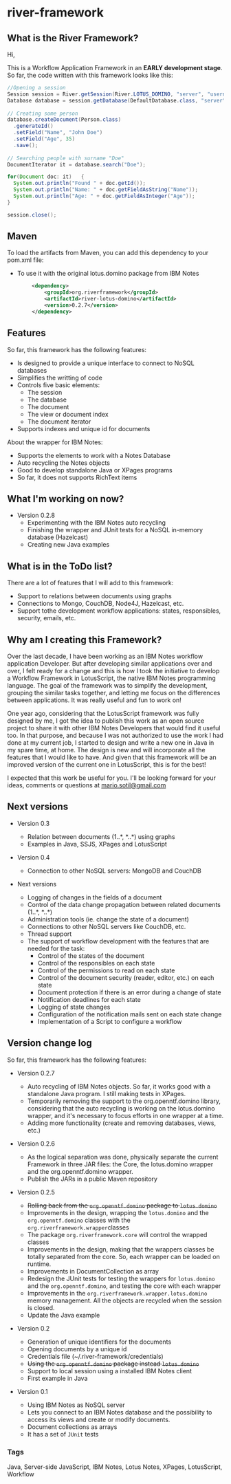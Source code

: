 # river-framework

## What is the River Framework?

Hi, 

This is a Workflow Application Framework in an **EARLY development stage**. So far, the code written with this framework looks like this:

```java
//Opening a session
Session session = River.getSession(River.LOTUS_DOMINO, "server", "username", "password");
Database database = session.getDatabase(DefaultDatabase.class, "server", "example.nsf");
    
// Creating some person
database.createDocument(Person.class)
  .generateId()
  .setField("Name", "John Doe")
  .setField("Age", 35)
  .save();
    
// Searching people with surname "Doe"				
DocumentIterator it = database.search("Doe");

for(Document doc: it)	{
  System.out.println("Found " + doc.getId());
  System.out.println("Name: " + doc.getFieldAsString("Name"));
  System.out.println("Age: " + doc.getFieldAsInteger("Age"));
}

session.close();
```

## Maven

To load the artifacts from Maven, you can add this dependency to your pom.xml file:

- To use it with the original lotus.domino package from IBM Notes

```xml
		<dependency>
			<groupId>org.riverframework</groupId>
			<artifactId>river-lotus-domino</artifactId>
			<version>0.2.7</version>
		</dependency>
```


## Features

So far, this framework has the following features: 

- Is designed to provide a unique interface to connect to NoSQL databases 
- Simplifies the writting of code 
- Controls five basic elements:
  - The session
  - The database
  - The document
  - The view or document index
  - The document iterator
- Supports indexes and unique id for documents


About the wrapper for IBM Notes:

- Supports the elements to work with a Notes Database
- Auto recycling the Notes objects
- Good to develop standalone Java or XPages programs 
- So far, it does not supports RichText items

  
## What I'm working on now?

- Version 0.2.8
  - Experimenting with the IBM Notes auto recycling
  - Finishing the wrapper and JUnit tests for a NoSQL in-memory database (Hazelcast)
  - Creating new Java examples
  
## What is in the ToDo list?

There are a lot of features that I will add to this framework:

- Support to relations between documents using graphs
- Connections to Mongo, CouchDB, Node4J, Hazelcast, etc. 
- Support tothe development workflow applications: states, responsibles, security, emails, etc.

## Why am I creating this Framework?

Over the last decade, I have been working as an IBM Notes workflow application Developer. But after developing similar applications over and over, I felt ready for a change and this is how I took the initiative to develop a Workflow Framework in LotusScript, the native IBM Notes programming language. The goal of the framework was to simplify the development, grouping the similar tasks together, and letting me focus on the differences between applications. It was really useful and fun to work on!

One year ago, considering that the LotusScript framework was fully designed by me, I got the idea to publish this work as an open source project to share it with other IBM Notes Developers that would find it useful too. In that purpose, and because I was not authorized to use the work I had done at my current job, I started to design and write a new one in Java in my spare time, at home. The design is new and will incorporate all the features that I would like to have. And given that this framework will be an improved version of the current one in LotusScript, this is for the best!

I expected that this work be useful for you. I'll be looking forward for your ideas, comments or questions at mario.sotil@gmail.com


## Next versions

- Version 0.3
  - Relation between documents (1..\*, \*..\*) using graphs
  - Examples in Java, SSJS, XPages and LotusScript
  
- Version 0.4
  - Connection to other NoSQL servers: MongoDB and CouchDB
  
- Next versions
  - Logging of changes in the fields of a document
  - Control of the data change propagation between related documents (1..\*, \*..\*)
  - Administration tools (ie. change the state of a document)
  - Connections to other NoSQL servers like CouchDB, etc.
  - Thread support
  - The support of workflow development with the features that are needed for the task:
    - Control of the states of the document
    - Control of the responsibles on each state
    - Control of the permissions to read on each state
    - Control of the document security (reader, editor, etc.) on each state
    - Document protection if there is an error during a change of state
    - Notification deadlines for each state
    - Logging of state changes
    - Configuration of the notification mails sent on each state change
    - Implementation of a Script to configure a workflow


## Version change log

So far, this framework has the following features: 

- Version 0.2.7
  - Auto recycling of IBM Notes objects. So far, it works good with a standalone Java program. I still making tests in XPages.
  - Temporarily removing the support to the org.openntf.domino library, considering that the auto recycling is working on the lotus.domino wrapper, and it's necessary to focus efforts in one wrapper at a time. 
  - Adding more functionality (create and removing databases, views, etc.)

- Version 0.2.6
  - As the logical separation was done, physically separate the current Framework in three JAR files: the Core, the lotus.domino wrapper and the org.openntf.domino wrapper.
  - Publish the JARs in a public Maven repository

- Version 0.2.5
  - ~~Rolling back from the `org.openntf.domino` package to `lotus.domino`~~
  - Improvements in the design, wrapping the `lotus.domino` and the `org.openntf.domino` classes with the `org.riverframework.wrapper`classes
  - The package `org.riverframework.core` will control the wrapped classes 
  - Improvements in the design, making that the wrappers classes be totally separated from the core. So, each wrapper can be loaded on runtime.
  - Improvements in DocumentCollection as array
  - Redesign the JUnit tests for testing the wrappers for `lotus.domino` and the `org.openntf.domino`, and testing the core with each wrapper
  - Improvements in the `org.riverframework.wrapper.lotus.domino` memory management. All the objects are recycled when the session is closed.
  - Update the Java example

- Version 0.2
  - Generation of unique identifiers for the documents
  - Opening documents by a unique id
  - Credentials file (~/.river-framework/credentials)
  - ~~Using the `org.openntf.domino` package instead `lotus.domino`~~
  - Support to local session using a installed IBM Notes client 
  - First example in Java

- Version 0.1
  - Using IBM Notes as NoSQL server
  - Lets you connect to an IBM Notes database and the possibility to access its views and create or modify documents.
  - Document collections as arrays
  - It has a set of `JUnit` tests


### Tags

Java, Server-side JavaScript, IBM Notes, Lotus Notes, XPages, LotusScript, Workflow




